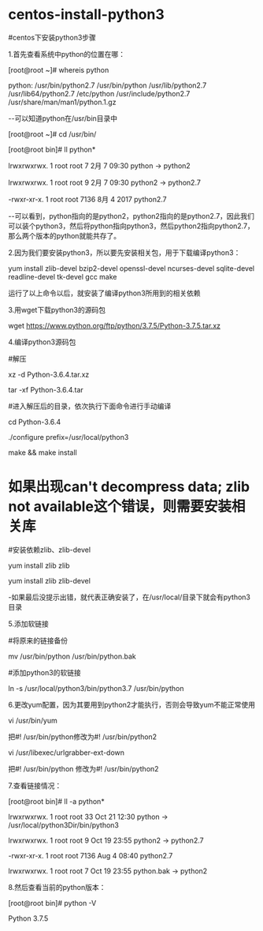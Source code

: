 # centos-install-python3
#centos下安装python3步骤

1.首先查看系统中python的位置在哪：

[root@root ~]# whereis python

 python: /usr/bin/python2.7 /usr/bin/python /usr/lib/python2.7 /usr/lib64/python2.7 /etc/python /usr/include/python2.7    /usr/share/man/man1/python.1.gz

--可以知道python在/usr/bin目录中

[root@root ~]# cd /usr/bin/

[root@root bin]# ll python*

lrwxrwxrwx. 1 root root    7 2月   7 09:30 python -> python2

lrwxrwxrwx. 1 root root    9 2月   7 09:30 python2 -> python2.7

-rwxr-xr-x. 1 root root 7136 8月   4 2017 python2.7

--可以看到，python指向的是python2，python2指向的是python2.7，因此我们可以装个python3，然后将python指向python3，然后python2指向python2.7，那么两个版本的python就能共存了。



2.因为我们要安装python3，所以要先安装相关包，用于下载编译python3：

yum install zlib-devel bzip2-devel openssl-devel ncurses-devel sqlite-devel readline-devel tk-devel gcc make

运行了以上命令以后，就安装了编译python3所用到的相关依赖



3.用wget下载python3的源码包

wget https://www.python.org/ftp/python/3.7.5/Python-3.7.5.tar.xz



4.编译python3源码包

#解压

xz -d Python-3.6.4.tar.xz

tar -xf Python-3.6.4.tar
 
#进入解压后的目录，依次执行下面命令进行手动编译

cd Python-3.6.4

./configure prefix=/usr/local/python3

make && make install
 
# 如果出现can't decompress data; zlib not available这个错误，则需要安装相关库

#安装依赖zlib、zlib-devel

yum install zlib zlib

yum install zlib zlib-devel

-如果最后没提示出错，就代表正确安装了，在/usr/local/目录下就会有python3目录


5.添加软链接

#将原来的链接备份

mv /usr/bin/python /usr/bin/python.bak
 
#添加python3的软链接

ln -s /usr/local/python3/bin/python3.7 /usr/bin/python


6.更改yum配置，因为其要用到python2才能执行，否则会导致yum不能正常使用

vi /usr/bin/yum

把#! /usr/bin/python修改为#! /usr/bin/python2
 
vi /usr/libexec/urlgrabber-ext-down

把#! /usr/bin/python 修改为#! /usr/bin/python2


7.查看链接情况：

[root@root bin]# ll -a python*

lrwxrwxrwx. 1 root root   33 Oct 21 12:30 python -> /usr/local/python3Dir/bin/python3

lrwxrwxrwx. 1 root root    9 Oct 19 23:55 python2 -> python2.7

-rwxr-xr-x. 1 root root 7136 Aug  4 08:40 python2.7

lrwxrwxrwx. 1 root root    7 Oct 19 23:55 python.bak -> python2



8.然后查看当前的python版本：

[root@root bin]# python -V

Python 3.7.5
